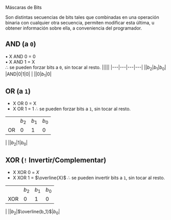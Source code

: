 Máscaras de Bits

Son distintas secuencias de bits tales que combinadas en una operación binaria con cualquier otra secuencia, permiten modificar esta última, u obtener información sobre ella, a conveniencia del programador.  
  

## AND (a `0`)

  
• X AND 0 = 0  
• X AND 1 = X  
$\therefore$ se pueden forzar bits a `0`, sin tocar al resto.
|||||
|---|---|---|---|
||$b_2$|$b_1$|$b_0$|
|AND|$0$|$1$|$0$|
|
||$0$|$b_1$|$0$|

## OR (a `1`)

* X OR 0 = X
* X OR 1 = 1
$\therefore$ se pueden forzar bits a `1`, sin tocar al resto.

|||||
|---|---|---|---|
||$b_2$|$b_1$|$b_0$|
|OR|$0$|$1$|$0$|
|
||$b_2$|$1$|$b_0$|


## XOR (`!` Invertir/Complementar)

* X XOR 0 = $X$
* X XOR 1 = $\overline{X}$
$\therefore$ se pueden invertir bits a `1`, sin tocar al resto.

|||||
|---|---|---|---|
||$b_2$|$b_1$|$b_0$|
|XOR|$0$|$1$|$0$|
|
||$b_2$|$\overline{b_1}$|$b_0$|